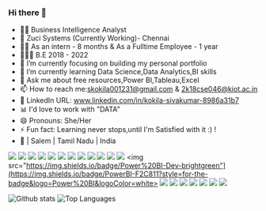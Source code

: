 ### Hi there 👋
-	👩‍💻 Business Intelligence Analyst 
-	🏢 Zuci Systems (Currently Working)- Chennai
-	👩‍💼 As an intern - 8 months & As a Fulltime Employee - 1 year 
-	👩🏼‍🎓 B.E 2018 - 2022
- 🔭 I’m currently focusing on building my personal portfolio
- 🌱 I’m currently learning Data Science,Data Analytics,BI skills
- 💬 Ask me about free resources,Power BI,Tableau,Excel
- 📫 How to reach me:skokila001231@gmail.com & 2k18cse046@kiot.ac.in
-	💙 LinkedIn URL: www.linkedin.com/in/kokila-sivakumar-8986a31b7
-	📊 I'd love to work with "DATA"
- 😄 Pronouns: She/Her 
- ⚡ Fun fact: Learning never stops,until I'm Satisfied with it :) !
- 📍 | Salem | Tamil Nadu | India

<img src="https://img.shields.io/badge/-C-A8B9CC?logo=c&logoColor=fff"> <img src="https://img.shields.io/badge/-PYTHON-3776AB?logo=python&logoColor=fff">
<img src="https://img.shields.io/badge/-JAVA-007396?logo=java&logoColor=fff"> <img src="https://img.shields.io/badge/-CANVA-00C4CC?logo=canva&logoColor=fff">
<img src="https://img.shields.io/badge/-WIX-000000?logo=wix&logoColor=fff"> <img src="https://img.shields.io/badge/-MICROSOFT%20WORD-2B579A?logo=microsoft%20word&logoColor=fff">
<img src="https://img.shields.io/badge/-DATACAMP-03EF62?logo=datacamp&logoColor=fff"> <img src="https://img.shields.io/badge/-UDEMY-EC5252?logo=udemy&logoColor=fff">
<img src="https://img.shields.io/badge/-GOOGLE%20COLAB-F9AB00?logo=google%20colab&logoColor=fff"> <img src="https://img.shields.io/badge/-NUMPY-013243?logo=numpy&logoColor=fff">
<img src="https://img.shields.io/badge/-PANDAS-150458?logo=pandas&logoColor=fff">
<img src="https://img.shields.io/badge/-PANDAS-150458?logo=pandas&logoColor=fff">
<img src="https://img.shields.io/badge/Power%20BI-Dev-brightgreen"](https://img.shields.io/badge/PowerBI-F2C811?style=for-the-badge&logo=Power%20BI&logoColor=white>
<img src="https://img.shields.io/badge/Tableau-Desktop-blue](https://img.shields.io/badge/Tableau-E97627?style=for-the-badge&logo=Tableau&logoColor=white">
<img src="https://img.shields.io/badge/MS%20Excel-ETL-brightgreen](https://img.shields.io/badge/Microsoft_Excel-217346?style=for-the-badge&logo=microsoft-excel&logoColor=white">
<img src="https://img.shields.io/badge/MS%20Powerpoint-presentations-red](https://img.shields.io/badge/Microsoft_PowerPoint-B7472A?style=for-the-badge&logo=microsoft-powerpoint&logoColor=white">
<img src="https://img.shields.io/badge/Figma-wireframing-blueviolet](https://img.shields.io/badge/Figma-F24E1E?style=for-the-badge&logo=figma&logoColor=white">
<img src="https://img.shields.io/badge/Sharepoint-Collaborate-9cf](https://img.shields.io/badge/Microsoft_SharePoint-0078D4?style=for-the-badge&logo=microsoft-sharepoint&logoColor=white">
<img src="https://img.shields.io/badge/MS%20Azure-Portal-9cf">
<img src="https://img.shields.io/badge/Postman-API-orange](https://img.shields.io/badge/Postman-FF6C37?style=for-the-badge&logo=Postman&logoColor=white">

![Github stats](https://github-readme-stats.vercel.app/api?username=KokilaSivakumar&count_private=true&show_icons=true&theme=radical)
![Top Languages](https://github-readme-stats.vercel.app/api/top-langs/?username=KOKILASIVAKUMAR&show_icons=true&theme=radical)
